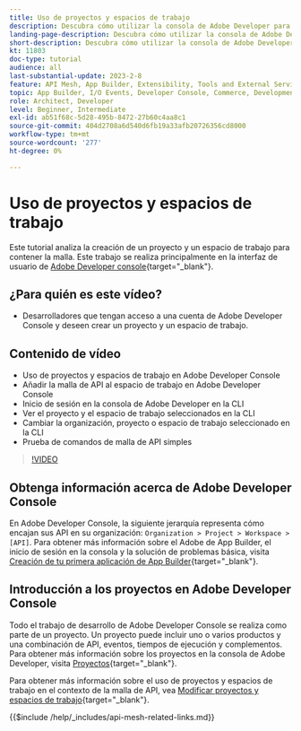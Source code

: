 ```yaml
---
title: Uso de proyectos y espacios de trabajo
description: Descubra cómo utilizar la consola de Adobe Developer para trabajar con proyectos y espacios de trabajo.
landing-page-description: Descubra cómo utilizar la consola de Adobe Developer. Obtenga información sobre los proyectos y espacios de trabajo que se utilizarán con API Mesh.
short-description: Descubra cómo utilizar la consola de Adobe Developer. Obtenga información sobre los proyectos y espacios de trabajo que se utilizarán con API Mesh.
kt: 11803
doc-type: tutorial
audience: all
last-substantial-update: 2023-2-8
feature: API Mesh, App Builder, Extensibility, Tools and External Services, Backend Development
topic: App Builder, I/O Events, Developer Console, Commerce, Development, Integrations
role: Architect, Developer
level: Beginner, Intermediate
exl-id: ab51f68c-5d28-495b-8472-27b60c4aa8c1
source-git-commit: 404d2708a6d540d6fb19a33afb20726356cd8000
workflow-type: tm+mt
source-wordcount: '277'
ht-degree: 0%

---
```


# Uso de proyectos y espacios de trabajo

Este tutorial analiza la creación de un proyecto y un espacio de trabajo para contener la malla. Este trabajo se realiza principalmente en la interfaz de usuario de [Adobe Developer console](https://developer.adobe.com/console){target="_blank"}.

## ¿Para quién es este vídeo?

* Desarrolladores que tengan acceso a una cuenta de Adobe Developer Console y deseen crear un proyecto y un espacio de trabajo.

## Contenido de vídeo

* Uso de proyectos y espacios de trabajo en Adobe Developer Console
* Añadir la malla de API al espacio de trabajo en Adobe Developer Console
* Inicio de sesión en la consola de Adobe Developer en la CLI
* Ver el proyecto y el espacio de trabajo seleccionados en la CLI
* Cambiar la organización, proyecto o espacio de trabajo seleccionado en la CLI
* Prueba de comandos de malla de API simples

>[!VIDEO](https://video.tv.adobe.com/v/3419725?quality=12&learn=on&captions=spa)

## Obtenga información acerca de Adobe Developer Console

En Adobe Developer Console, la siguiente jerarquía representa cómo encajan sus API en su organización: `Organization > Project > Workspace > [API]`. Para obtener más información sobre el Adobe de App Builder, el inicio de sesión en la consola y la solución de problemas básica, visita [Creación de tu primera aplicación de App Builder](https://developer.adobe.com/app-builder/docs/getting_started/first_app/){target="_blank"}.

## Introducción a los proyectos en Adobe Developer Console

Todo el trabajo de desarrollo de Adobe Developer Console se realiza como parte de un proyecto. Un proyecto puede incluir uno o varios productos y una combinación de API, eventos, tiempos de ejecución y complementos. Para obtener más información sobre los proyectos en la consola de Adobe Developer, visita [Proyectos](https://developer.adobe.com/developer-console/docs/guides/projects/){target="_blank"}.

Para obtener más información sobre el uso de proyectos y espacios de trabajo en el contexto de la malla de API, vea [Modificar proyectos y espacios de trabajo](https://developer.adobe.com/graphql-mesh-gateway/gateway/create-mesh/#modify-projects-and-workspaces){target="_blank"}.

{{$include /help/_includes/api-mesh-related-links.md}}
